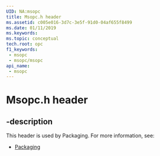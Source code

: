 ```yaml
---
UID: NA:msopc
title: Msopc.h header
ms.assetid: c005e016-3d7c-3e5f-91d0-04af655f8499
ms.date: 01/11/2019
ms.keywords: 
ms.topic: conceptual
tech.root: opc
f1_keywords:
 - msopc
 - msopc/msopc
api_name:
 - msopc
---
```


# Msopc.h header


## -description

This header is used by Packaging. For more information, see:

- [Packaging](../_opc/index.md)

